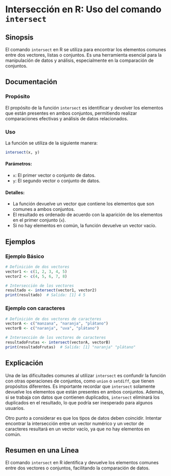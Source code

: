 <!--
Meta Description: # Intersección en R: Uso del comando `intersect` ## Sinopsis El comando `intersect` en R se utiliza para encontrar los elementos comunes entre dos vec...
Meta Keywords: intersect, los, que, elementos, conjuntos
-->

# Intersección en R: Uso del comando `intersect`

## Sinopsis
El comando `intersect` en R se utiliza para encontrar los elementos comunes entre dos vectores, listas o conjuntos. Es una herramienta esencial para la manipulación de datos y análisis, especialmente en la comparación de conjuntos.

## Documentación
### Propósito
El propósito de la función `intersect` es identificar y devolver los elementos que están presentes en ambos conjuntos, permitiendo realizar comparaciones efectivas y análisis de datos relacionados.

### Uso
La función se utiliza de la siguiente manera:

```R
intersect(x, y)
```

#### Parámetros:
- `x`: El primer vector o conjunto de datos.
- `y`: El segundo vector o conjunto de datos.

#### Detalles:
- La función devuelve un vector que contiene los elementos que son comunes a ambos conjuntos. 
- El resultado es ordenado de acuerdo con la aparición de los elementos en el primer conjunto (`x`).
- Si no hay elementos en común, la función devuelve un vector vacío.

## Ejemplos
### Ejemplo Básico
```R
# Definición de dos vectores
vector1 <- c(1, 2, 3, 4, 5)
vector2 <- c(4, 5, 6, 7, 8)

# Intersección de los vectores
resultado <- intersect(vector1, vector2)
print(resultado)  # Salida: [1] 4 5
```

### Ejemplo con caracteres
```R
# Definición de dos vectores de caracteres
vectorA <- c("manzana", "naranja", "plátano")
vectorB <- c("naranja", "uva", "plátano")

# Intersección de los vectores de caracteres
resultadoFrutas <- intersect(vectorA, vectorB)
print(resultadoFrutas)  # Salida: [1] "naranja" "plátano"
```

## Explicación
Una de las dificultades comunes al utilizar `intersect` es confundir la función con otras operaciones de conjuntos, como `union` o `setdiff`, que tienen propósitos diferentes. Es importante recordar que `intersect` solamente devuelve los elementos que están presentes en ambos conjuntos. Además, si se trabaja con datos que contienen duplicados, `intersect` eliminará los duplicados en el resultado, lo que podría ser inesperado para algunos usuarios.

Otro punto a considerar es que los tipos de datos deben coincidir. Intentar encontrar la intersección entre un vector numérico y un vector de caracteres resultará en un vector vacío, ya que no hay elementos en común.

## Resumen en una Línea
El comando `intersect` en R identifica y devuelve los elementos comunes entre dos vectores o conjuntos, facilitando la comparación de datos.